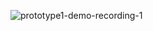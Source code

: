 ![prototype1-demo-recording-1](https://user-images.githubusercontent.com/15404923/190537756-ecc36d11-6aed-4c28-88a5-f2c1fa09075e.gif)
